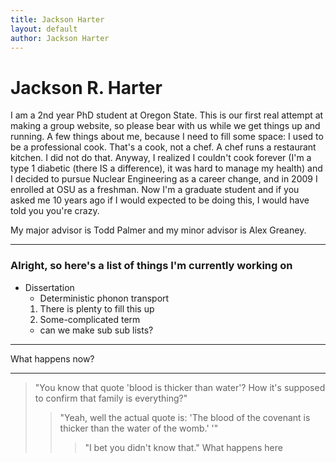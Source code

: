 ```yaml
---
title: Jackson Harter
layout: default
author: Jackson Harter
---
```

Jackson R. Harter
================================

I am a 2nd year PhD student at Oregon State. This is our first real attempt at making a
group website, so please bear with us while we get things up and running. A few things
about me, because I need to fill some space: I used to be a professional cook. That's a
cook, not a chef. A chef runs a restaurant kitchen. I did not do that. Anyway, I realized
I couldn't cook forever (I'm a type 1 diabetic (there IS a difference), it was hard to
manage my health) and I decided to pursue Nuclear Engineering as a career change, and
in 2009 I enrolled at OSU as a freshman. Now I'm a graduate student and if you asked
me 10 years ago if I would expected to be doing this, I would have told you you're crazy.

My major advisor is Todd Palmer and my minor advisor is Alex Greaney.

***

### Alright, so here's a list of things I'm currently working on

* Dissertation
  * Deterministic phonon transport
  1. There is plenty to fill this up
  2. Some-complicated term
    * can we make sub sub lists?

***

What happens now?

***

> "You know that quote 'blood is thicker than water'? How it's supposed to confirm
that family is everything?"
>
> > "Yeah, well the actual quote is: 'The blood of the covenant is thicker than the
water of the womb.' '"
> >
> > > "I bet you didn't know that."
> > What happens here

